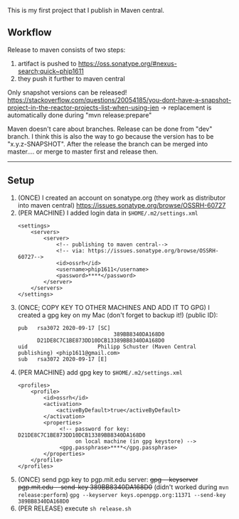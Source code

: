 This is my first project that I publish in Maven central.

## Workflow
Release to maven consists of two steps:
1) artifact is pushed to https://oss.sonatype.org/#nexus-search;quick~phip1611
2) they push it further to maven central

Only snapshot versions can be released!
https://stackoverflow.com/questions/20054185/you-dont-have-a-snapshot-project-in-the-reactor-projects-list-when-using-jen
-> replacement is automatically done during "mvn release:prepare"

Maven doesn't care about branches. Release can be done from "dev" branch.
I think this is also the way to go because the version has to be "x.y.z-SNAPSHOT".
After the release the branch can be merged into master.... or merge to master
first and release then.


---
## Setup

1) (ONCE) I created an account on sonatype.org (they work as distributor into maven central)
   https://issues.sonatype.org/browse/OSSRH-60727
2) (PER MACHINE) I added login data in `$HOME/.m2/settings.xml`
   ```
   <settings>
       <servers>
           <server>
               <!-- publishing to maven central-->
               <!-- via: https://issues.sonatype.org/browse/OSSRH-60727-->
               <id>ossrh</id>
               <username>phip1611</username>
               <password>****</password>
           </server>
       </servers>
   </settings>
   ```
3) (ONCE; COPY KEY TO OTHER MACHINES AND ADD IT TO GPG) I created a gpg key on my Mac (don't forget to backup it!) (public ID):
   ```
   pub   rsa3072 2020-09-17 [SC]
                                 389BB8340DA168D0
         D21DE8C7C1BE873DD10DCB13389BB8340DA168D0
   uid                      Philipp Schuster (Maven Central publishing) <phip1611@gmail.com>
   sub   rsa3072 2020-09-17 [E]

   ```
4) (PER MACHINE) add gpg key to `$HOME/.m2/settings.xml`
   ```
   <profiles>
       <profile>
           <id>ossrh</id>
           <activation>
               <activeByDefault>true</activeByDefault>
           </activation>
           <properties>
                <!-- password for key: D21DE8C7C1BE873DD10DCB13389BB8340DA168D0
                     on local machine (in gpg keystore) -->
                <gpg.passphrase>****</gpg.passphrase>
           </properties>
       </profile>
   </profiles>
   ```
5) (ONCE) send pgp key to pgp.mit.edu server:
   ~~gpg --keyserver pgp.mit.edu --send-key 389BB8340DA168D0~~ (didn't worked during `mvn release:perform`)
   `gpg --keyserver keys.openpgp.org:11371 --send-key 389BB8340DA168D0`
6) (PER RELEASE) execute `sh release.sh`
